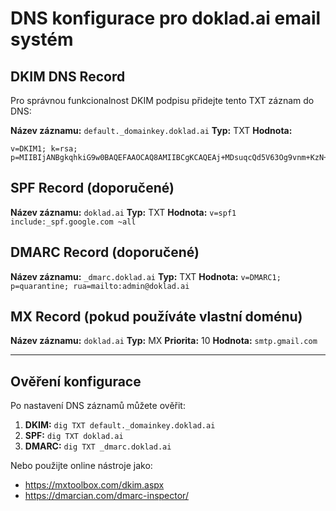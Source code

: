 # DNS konfigurace pro doklad.ai email systém

## DKIM DNS Record

Pro správnou funkcionalnost DKIM podpisu přidejte tento TXT záznam do DNS:

**Název záznamu:** `default._domainkey.doklad.ai`
**Typ:** TXT
**Hodnota:** 
```
v=DKIM1; k=rsa; p=MIIBIjANBgkqhkiG9w0BAQEFAAOCAQ8AMIIBCgKCAQEAj+MDsuqcQd5V63Og9vnm+KzN+vnr7MlajpriRTeW7fDvfVJsB3FI7KdbeHez7IM6l54EAfRTOHQTg7Aq0b3A020pLF2h8VNJJplEd/aBllAkANG70fU+3rUiy4J3n6CKMYsgCrLYWMHtByceut6tPSlFyWBE0X9gzfbR53ErSOcU1a18enKjACbkwTsQ1xOWtXWZ7cnhAOPwtxDx9Xna5fqopeeyjdOuCXVCmmu9fMJm/EetcvKPWUC0xqPdo0tq05c4rxewyxs7VX9hKVFFmEonU29nUajRYFkQerZ4lmhmkNfERy3tzE3TCmc9XF+af9lhPI/8Et5ErgJcoQacOwIDAQAB
```

## SPF Record (doporučené)

**Název záznamu:** `doklad.ai`
**Typ:** TXT
**Hodnota:** `v=spf1 include:_spf.google.com ~all`

## DMARC Record (doporučené)

**Název záznamu:** `_dmarc.doklad.ai`
**Typ:** TXT
**Hodnota:** `v=DMARC1; p=quarantine; rua=mailto:admin@doklad.ai`

## MX Record (pokud používáte vlastní doménu)

**Název záznamu:** `doklad.ai`
**Typ:** MX
**Priorita:** 10
**Hodnota:** `smtp.gmail.com`

---

## Ověření konfigurace

Po nastavení DNS záznamů můžete ověřit:

1. **DKIM:** `dig TXT default._domainkey.doklad.ai`
2. **SPF:** `dig TXT doklad.ai`
3. **DMARC:** `dig TXT _dmarc.doklad.ai`

Nebo použijte online nástroje jako:
- https://mxtoolbox.com/dkim.aspx
- https://dmarcian.com/dmarc-inspector/